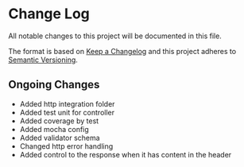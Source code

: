 # Change Log

All notable changes to this project will be documented in this file.

The format is based on [Keep a Changelog](http://keepachangelog.com/)
and this project adheres to [Semantic Versioning](http://semver.org/).

## Ongoing Changes

- Added http integration folder
- Added test unit for controller
- Added coverage by test
- Added mocha config
- Added validator schema
- Changed http error handling
- Added control to the response when it has content in the header
